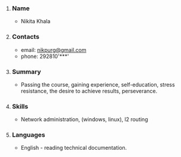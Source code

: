 1. ### Name
    * Nikita Khala
2. ### Contacts
    * email: nikpurg@gmail.com
    * phone: 292810'***'
3. ### Summary
    * Passing the course, gaining experience, self-education, stress resistance, the desire to achieve results, perseverance.
4. ### Skills
    * Network administration, (windows, linux), l2 routing
5. ### Languages
    * English - reading technical documentation.